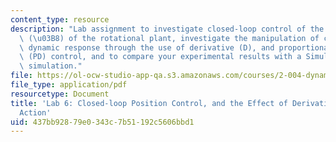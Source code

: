```yaml
---
content_type: resource
description: "Lab assignment to investigate closed-loop control of the angular position\
  \ (\u03B8) of the rotational plant, investigate the manipulation of closed-loop\
  \ dynamic response through the use of derivative (D), and proportional and derivative\
  \ (PD) control, and to compare your experimental results with a Simulink digital\
  \ simulation."
file: https://ol-ocw-studio-app-qa.s3.amazonaws.com/courses/2-004-dynamics-and-control-ii-spring-2008/437bb92879e0343c7b51192c5606bbd1_lab6.pdf
file_type: application/pdf
resourcetype: Document
title: 'Lab 6: Closed-loop Position Control, and the Effect of Derivative Control
  Action'
uid: 437bb928-79e0-343c-7b51-192c5606bbd1
---
```

